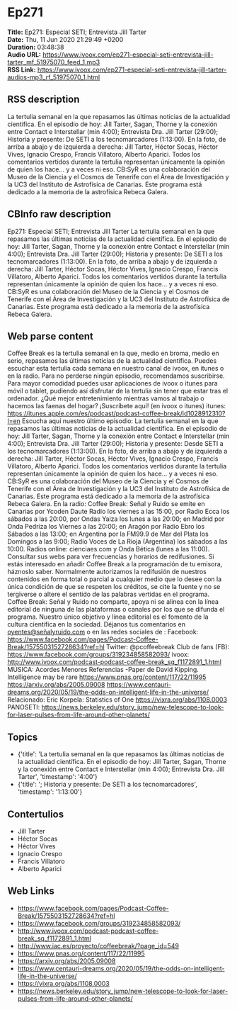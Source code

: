 # Ep271  
**Title:** Ep271: Especial SETI; Entrevista Jill Tarter  
**Date:** Thu, 11 Jun 2020 21:29:49 +0200  
**Duration:** 03:48:38  
**Audio URL:** https://www.ivoox.com/ep271-especial-seti-entrevista-jill-tarter_mf_51975070_feed_1.mp3  
**RSS Link:** https://www.ivoox.com/ep271-especial-seti-entrevista-jill-tarter-audios-mp3_rf_51975070_1.html  

## RSS description
La tertulia semanal en la que repasamos las últimas noticias de la actualidad científica. En el episodio de hoy: Jill Tarter, Sagan, Thorne y la conexión entre Contact e Interstellar (min 4:00); Entrevista Dra. Jill Tarter (29:00); Historia y presente: De SETI a los tecnomarcadores (1:13:00). En la foto, de arriba a abajo y de izquierda a derecha: Jill Tarter, Héctor Socas, Héctor Vives, Ignacio Crespo, Francis Villatoro, Alberto Aparici. Todos los comentarios vertidos durante la tertulia representan únicamente la opinión de quien los hace... y a veces ni eso. CB:SyR es una colaboración del Museo de la Ciencia y el Cosmos de Tenerife con el Área de Investigación y la UC3 del Instituto de Astrofísica de Canarias. Este programa está dedicado a la memoria de la astrofísica Rebeca Galera.

## CBInfo raw description
Ep271: Especial SETI; Entrevista Jill Tarter
La tertulia semanal en la que repasamos las últimas noticias de la actualidad científica. En el episodio de hoy: Jill Tarter, Sagan, Thorne y la conexión entre Contact e Interstellar (min 4:00); Entrevista Dra. Jill Tarter (29:00); Historia y presente: De SETI a los tecnomarcadores (1:13:00). En la foto, de arriba a abajo y de izquierda a derecha: Jill Tarter, Héctor Socas, Héctor Vives, Ignacio Crespo, Francis Villatoro, Alberto Aparici. Todos los comentarios vertidos durante la tertulia representan únicamente la opinión de quien los hace... y a veces ni eso. CB:SyR es una colaboración del Museo de la Ciencia y el Cosmos de Tenerife con el Área de Investigación y la UC3 del Instituto de Astrofísica de Canarias. Este programa está dedicado a la memoria de la astrofísica Rebeca Galera.


## Web parse content
Coffee Break es la tertulia semanal en la que, medio en broma, medio en serio, repasamos las últimas noticias de la actualidad científica. Puedes escuchar esta tertulia cada semana en nuestro canal de ivoox, en itunes o en la radio. Para no perderse ningún episodio, recomendamos suscribirse. Para mayor comodidad puedes usar aplicaciones de ivoox o itunes para móvil o tablet, pudiendo así disfrutar de la tertulia sin tener que estar tras el ordenador. ¿Qué mejor entretenimiento mientras vamos al trabajo o hacemos las faenas del hogar? ¡Suscríbete aquí! (en ivoox o itunes) itunes: https://itunes.apple.com/es/podcast/podcast-coffee-break/id1028912310?l=en Escucha aquí nuestro último episodio: La tertulia semanal en la que repasamos las últimas noticias de la actualidad científica. En el episodio de hoy: Jill Tarter, Sagan, Thorne y la conexión entre Contact e Interstellar (min 4:00); Entrevista Dra. Jill Tarter (29:00); Historia y presente: Desde SETI a los tecnomarcadores (1:13:00). En la foto, de arriba a abajo y de izquierda a derecha: Jill Tarter, Héctor Socas, Héctor Vives, Ignacio Crespo, Francis Villatoro, Alberto Aparici. Todos los comentarios vertidos durante la tertulia representan únicamente la opinión de quien los hace… y a veces ni eso. CB:SyR es una colaboración del Museo de la Ciencia y el Cosmos de Tenerife con el Área de Investigación y la UC3 del Instituto de Astrofísica de Canarias. Este programa está dedicado a la memoria de la astrofísica Rebeca Galera. En la radio: Coffee Break: Señal y Ruido se emite en Canarias por Ycoden Daute Radio los viernes a las 15:00, por Radio Ecca los sábados a las 20:00, por Ondas Yaiza los lunes a las 20:00; en Madrid por Onda Pedriza los Viernes a las 20:00; en Aragón por Radio Ebro los Sábados a las 13:00; en Argentina por la FM99.9 de Mar del Plata los Domingos a las 9:00; Radio Voces de La Rioja (Argentina) los sábados a las 10:00. Radios online: cienciaes.com y Onda Bética (lunes a las 11:00). Consultar sus webs para ver frecuencias y horarios de redifusiones. Si estás interesado en añadir Coffee Break a la programación de tu emisora, háznoslo saber. Normalmente autorizamos la redifusión de nuestros contenidos en forma total o parcial a cualquier medio que lo desee con la única condición de que se respeten los créditos, se cite la fuente y no se tergiverse o altere el sentido de las palabras vertidas en el programa. Coffee Break: Señal y Ruido no comparte, apoya ni se alinea con la línea editorial de ninguna de las plataformas o canales por los que se difunda el programa. Nuestro único objetivo y línea editorial es el fomento de la cultura científica en la sociedad. Déjanos tus comentarios en oyentes@señalyruido.com o en las redes sociales de : Facebook: https://www.facebook.com/pages/Podcast-Coffee-Break/1575503152728634?ref=hl Twitter: @pcoffeebreak Club de fans (FB): https://www.facebook.com/groups/319234858582093/ ivoox: http://www.ivoox.com/podcast-podcast-coffee-break_sq_f1172891_1.html MÚSICA: Acordes Menores Referencias -Paper de David Kipping. Intelligence may be rare https://www.pnas.org/content/117/22/11995 https://arxiv.org/abs/2005.09008 https://www.centauri-dreams.org/2020/05/19/the-odds-on-intelligent-life-in-the-universe/ Relacionado: Eric Korpela: Statistics of One https://vixra.org/abs/1108.0003 PANOSETI: https://news.berkeley.edu/story_jump/new-telescope-to-look-for-laser-pulses-from-life-around-other-planets/

## Topics
- {'title': 'La tertulia semanal en la que repasamos las últimas noticias de la actualidad científica. En el episodio de hoy: Jill Tarter, Sagan, Thorne y la conexión entre Contact e Interstellar (min 4:00); Entrevista Dra. Jill Tarter', 'timestamp': '4:00'}
- {'title': '; Historia y presente: De SETI a los tecnomarcadores', 'timestamp': '1:13:00'}
## Contertulios
- Jill Tarter
- Héctor Socas
- Héctor Vives
- Ignacio Crespo
- Francis Villatoro
- Alberto Aparici
## Web Links
- https://www.facebook.com/pages/Podcast-Coffee-Break/1575503152728634?ref=hl
- https://www.facebook.com/groups/319234858582093/
- http://www.ivoox.com/podcast-podcast-coffee-break_sq_f1172891_1.html
- http://www.iac.es/proyecto/coffeebreak/?page_id=549
- https://www.pnas.org/content/117/22/11995
- https://arxiv.org/abs/2005.09008
- https://www.centauri-dreams.org/2020/05/19/the-odds-on-intelligent-life-in-the-universe/
- https://vixra.org/abs/1108.0003
- https://news.berkeley.edu/story_jump/new-telescope-to-look-for-laser-pulses-from-life-around-other-planets/